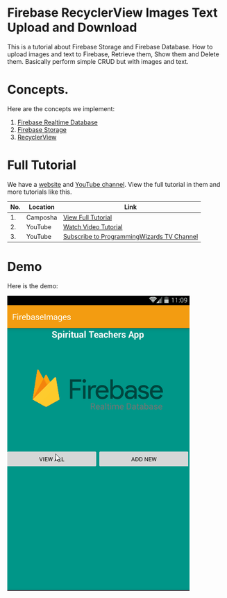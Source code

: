 # Firebase RecyclerView Images Text Upload and Download

This is a tutorial about Firebase Storage and Firebase Database. How to upload images
and text to Firebase, Retrieve them, Show them and Delete them. Basically perform simple
CRUD but with images and text.

# Concepts.

Here are the concepts we implement:

1. [Firebase Realtime Database](https://camposha.info/android/firebase/storage)
2. [Firebase Storage](https://camposha.info/android/firebase/realtime-database)
3. [RecyclerView](https://camposha.info/android/recyclerview)

# Full Tutorial

We have a [website](https://camposha.info) and [YouTube channel](http://www.youtube.com/c/programmingwizards). View the full tutorial in them and more tutorials
like this.

|No.|Location|Link|
|---|--------|---------|
|1.|Camposha|[View Full Tutorial](https://camposha.info/android/firebase/storage/realtime-database-and-storage-images-text)|
|2.|YouTube |[Watch Video Tutorial](https://www.youtube.com/watch?v=4v8Y8mPLmQc) |
|3.|YouTube |[Subscribe to ProgrammingWizards TV Channel](http://www.youtube.com/c/programmingwizards) |


# Demo

Here is the demo:

![](/demo/demo1.gif)